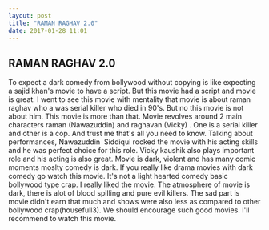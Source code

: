 ```yaml
---
layout: post
title: "RAMAN RAGHAV 2.0"
date: 2017-01-28 11:01
---
```

## RAMAN RAGHAV 2.0
To expect a dark comedy from bollywood without copying is like expecting a sajid khan's movie to have a script. But this movie had a script and movie is great. I went to see this movie with mentality that movie is about raman raghav who a was serial killer who died in 90's. But no this movie is not about him. This movie is more than that. Movie revolves around 2 main characters raman (Nawazuddin) and raghavan (Vicky) . One is a serial killer and other is a cop. And trust me that's all you need to know. Talking about performances, Nawazuddin&nbsp; Siddiqui rocked the movie with his acting skills and he was perfect choice for this role. Vicky kaushik also plays important role and his acting is also great. Movie is dark, violent and has many comic moments moslty comedy is dark. If you really like drama movies with dark comedy go watch this movie. It's not a light hearted comedy basic bollywood type crap. I really liked the movie. The atmosphere of movie is dark, there is alot of blood spilling and pure evil killers. The sad part is movie didn't earn that much and shows were also less as compared to other bollywood crap(housefull3). We should encourage such good movies. I'll recommend to watch this movie.
